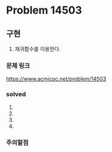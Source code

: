 # Problem 14503

## 구현
1. 재귀함수를 이용한다.

### 문제 링크
<https://www.acmicpc.net/problem/14503>

### solved
1. 
2. 
3. 
4. 

### 주의할점